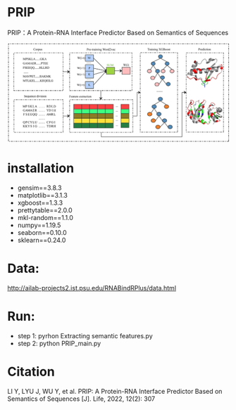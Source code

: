 # PRIP
PRIP：A Protein-RNA Interface Predictor Based on Semantics of Sequences

![image](https://github.com/Good-Ly/PRIP/blob/master/Fig.%201.%20PRIP%20Model%20framework%20V2.jpg?raw=true)
# installation
- gensim==3.8.3
- matplotlib==3.1.3
- xgboost==1.3.3
- prettytable==2.0.0
- mkl-random==1.1.0
- numpy==1.19.5
- seaborn==0.10.0
- sklearn==0.24.0

# Data:
http://ailab-projects2.ist.psu.edu/RNABindRPlus/data.html
# Run:
- step 1:
 pyrhon Extracting semantic features.py
- step 2:
python PRIP_main.py

# Citation
LI Y, LYU J, WU Y, et al. PRIP: A Protein-RNA Interface Predictor Based on Semantics of Sequences [J]. Life, 2022, 12(2): 307
